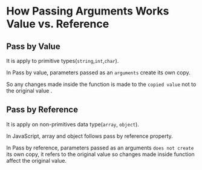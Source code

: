 # How Passing Arguments Works Value vs. Reference

## Pass by Value

It is apply to primitive types(`string`,`int`,`char`).

In Pass by value, parameters passed as an `arguments` create its own copy.

So any changes made inside the function is made to the `copied value` not to
the original value .

## Pass by Reference

It is apply on non-primitives data type(`array`, `object`).

In JavaScript, array and object follows pass by reference property.

In Pass by reference, parameters passed as an arguments `does not create` its own copy, it refers to the original value so changes made inside function affect the original value.
